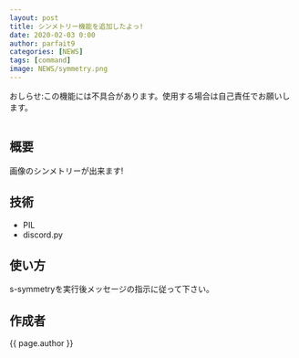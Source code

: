 ```yaml
---
layout: post
title: シンメトリー機能を追加したよっ!
date: 2020-02-03 0:00
author: parfait9
categories: [NEWS]
tags: [command]
image: NEWS/symmetry.png
---
```

おしらせ:この機能には不具合があります。使用する場合は自己責任でお願いします。

<img src="{{ site.url }}/img/NEWS/symmetry.png" title="" class="team-img">

## 概要
画像のシンメトリーが出来ます!

## 技術
 - PIL
 - discord.py

## 使い方
s-symmetryを実行後メッセージの指示に従って下さい。

## 作成者
{{ page.author }}
